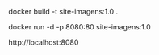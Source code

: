 docker build -t site-imagens:1.0 .

docker run -d -p 8080:80 site-imagens:1.0

http://localhost:8080
